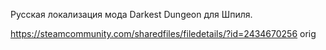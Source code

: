 Русская локализация мода Darkest Dungeon для Шпиля.

https://steamcommunity.com/sharedfiles/filedetails/?id=2434670256 orig
